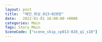 ```yaml
---
layout: post
title:  "메인_회상_013~028장"
date:   2022-01-01 16:00:00 +0000
categories: Main
Tags: Story Main
SceneCode: ["scene_skip_cp013-028_q1_s10"]
---
```

